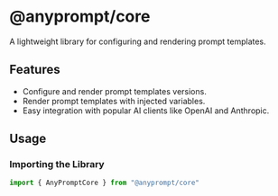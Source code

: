 # @anyprompt/core

A lightweight library for configuring and rendering prompt templates.

## Features

- Configure and render prompt templates versions.
- Render prompt templates with injected variables.
- Easy integration with popular AI clients like OpenAI and Anthropic.

## Usage

### Importing the Library

```typescript
import { AnyPromptCore } from "@anyprompt/core"
```
